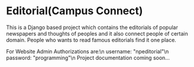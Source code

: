 # Editorial(Campus Connect)
This is a Django based project which contains the editorials of popular newspapers and thoughts of peoples and it also connect people of certain domain. People who wants to read famous editorials find it one place.

For Website Admin Authorizations are:\n
      username: "npeditorial"\n
      password: "programming"\n
Project documentation coming soon...
